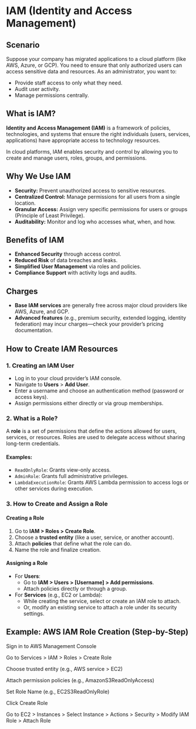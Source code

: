 # IAM (Identity and Access Management)

## Scenario

Suppose your company has migrated applications to a cloud platform (like AWS, Azure, or GCP). You need to ensure that only authorized users can access sensitive data and resources. As an administrator, you want to:

- Provide staff access to only what they need.
- Audit user activity.
- Manage permissions centrally.

## What is IAM?

**Identity and Access Management (IAM)** is a framework of policies, technologies, and systems that ensure the right individuals (users, services, applications) have appropriate access to technology resources.

In cloud platforms, IAM enables security and control by allowing you to create and manage users, roles, groups, and permissions.

## Why We Use IAM

- **Security:** Prevent unauthorized access to sensitive resources.
- **Centralized Control:** Manage permissions for all users from a single location.
- **Granular Access:** Assign very specific permissions for users or groups (Principle of Least Privilege).
- **Auditability:** Monitor and log who accesses what, when, and how.

## Benefits of IAM

- **Enhanced Security** through access control.
- **Reduced Risk** of data breaches and leaks.
- **Simplified User Management** via roles and policies.
- **Compliance Support** with activity logs and audits.

## Charges

- **Base IAM services** are generally free across major cloud providers like AWS, Azure, and GCP.
- **Advanced features** (e.g., premium security, extended logging, identity federation) may incur charges—check your provider’s pricing documentation.

## How to Create IAM Resources

### 1. Creating an IAM User

- Log in to your cloud provider’s IAM console.
- Navigate to **Users** > **Add User**.
- Enter a username and choose an authentication method (password or access keys).
- Assign permissions either directly or via group memberships.

### 2. What is a Role?

A **role** is a set of permissions that define the actions allowed for users, services, or resources. Roles are used to delegate access without sharing long-term credentials.

#### Examples:

- `ReadOnlyRole`: Grants view-only access.
- `AdminRole`: Grants full administrative privileges.
- `LambdaExecutionRole`: Grants AWS Lambda permission to access logs or other services during execution.

### 3. How to Create and Assign a Role

#### Creating a Role

1. Go to **IAM > Roles > Create Role**.
2. Choose a **trusted entity** (like a user, service, or another account).
3. Attach **policies** that define what the role can do.
4. Name the role and finalize creation.

#### Assigning a Role

- For **Users**:
  - Go to **IAM > Users > [Username] > Add permissions**.
  - Attach policies directly or through a group.
- For **Services** (e.g., EC2 or Lambda):
  - While creating the service, select or create an IAM role to attach.
  - Or, modify an existing service to attach a role under its security settings.

## Example: AWS IAM Role Creation (Step-by-Step)
Sign in to AWS Management Console

Go to Services > IAM > Roles > Create Role

Choose trusted entity (e.g., AWS service > EC2)

Attach permission policies (e.g., AmazonS3ReadOnlyAccess)

Set Role Name (e.g., EC2S3ReadOnlyRole)

Click Create Role

Go to EC2 > Instances > Select Instance > Actions > Security > Modify IAM Role > Attach Role

